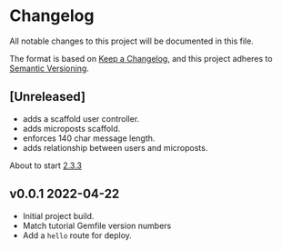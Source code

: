 # Changelog

All notable changes to this project will be documented in this file.

The format is based on [Keep a Changelog](https://keepachangelog.com/en/1.0.0/),
and this project adheres to [Semantic Versioning](https://semver.org/spec/v2.0.0.html).

## [Unreleased]

- adds a scaffold user controller.
- adds microposts scaffold.
- enforces 140 char message length.
- adds relationship between users and microposts.

About to start [2.3.3](https://www.learnenough.com/ruby-on-rails-7th-edition-tutorial/toy_app#sec-exercises_demo_user_has_many_microposts)

## v0.0.1 2022-04-22

- Initial project build.
- Match tutorial Gemfile version numbers
- Add a `hello` route for deploy.
